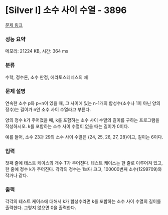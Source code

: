 # [Silver I] 소수 사이 수열 - 3896 

[문제 링크](https://www.acmicpc.net/problem/3896) 

### 성능 요약

메모리: 21224 KB, 시간: 364 ms

### 분류

수학, 정수론, 소수 판정, 에라토스테네스의 체

### 문제 설명

<p>연속한 소수 p와 p+n이 있을 때, 그 사이에 있는 n-1개의 합성수(소수나 1이 아닌 양의 정수)는 길이가 n인 소수 사이 수열라고 부른다.</p>

<p>양의 정수 k가 주어졌을 때, k를 포함하는 소수 사이 수열의 길이를 구하는 프로그램을 작성하시오. k를 포함하는 소수 사이 수열이 없을 때는 길이가 0이다.</p>

<p>예를 들어, 소수 23과 29의 소수 사이 수열은 {24, 25, 26, 27, 28}이고, 길이는 6이다.</p>

### 입력 

 <p>첫째 줄에 테스트 케이스의 개수 T가 주어진다. 테스트 케이스는 한 줄로 이루어져 있고, 한 줄에 정수 k가 주어진다. 각각의 정수는 1보다 크고, 100000번째 소수(1299709)와 작거나 같다.</p>

### 출력 

 <p>각각의 테스트 케이스에 대해서 k가 합성수라면 k를 포함하는 소수 사이 수열의 길이를 출력한다. 그렇지 않으면 0을 출력한다.</p>

